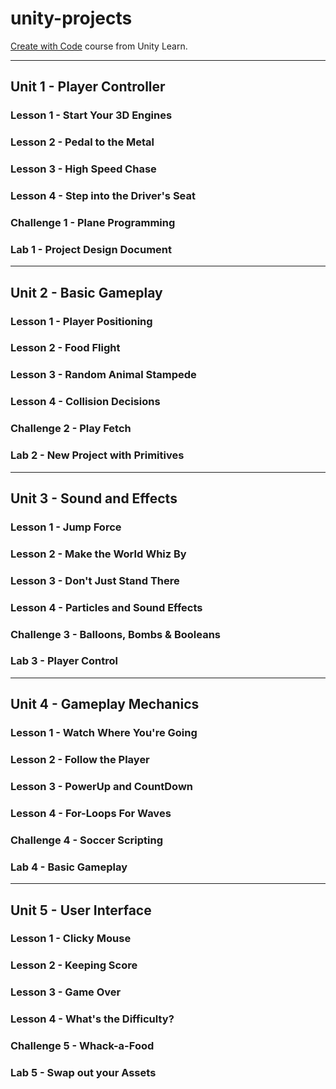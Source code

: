 # unity-projects
[Create with Code](https://learn.unity.com/course/create-with-code?uv=2020.3) course from Unity Learn.

------------------------------------------------
## Unit 1 - Player Controller
### Lesson 1 - Start Your 3D Engines
### Lesson 2 - Pedal to the Metal
### Lesson 3 - High Speed Chase
### Lesson 4 - Step into the Driver's Seat
### Challenge 1 - Plane Programming
### Lab 1 - Project Design Document

----------------------------------------------
## Unit 2 - Basic Gameplay
### Lesson 1 - Player Positioning
### Lesson 2 - Food Flight
### Lesson 3 - Random Animal Stampede
### Lesson 4 - Collision Decisions
### Challenge 2 - Play Fetch
### Lab 2 - New Project with Primitives

----------------------------------------------
## Unit 3 - Sound and Effects
### Lesson 1 - Jump Force
### Lesson 2 - Make the World Whiz By
### Lesson 3 - Don't Just Stand There
### Lesson 4 - Particles and Sound Effects
### Challenge 3 - Balloons, Bombs & Booleans
### Lab 3 - Player Control

----------------------------------------------
## Unit 4 -  Gameplay Mechanics
### Lesson 1 - Watch Where You're Going
### Lesson 2 - Follow the Player
### Lesson 3 - PowerUp and CountDown
### Lesson 4 - For-Loops For Waves
### Challenge 4 - Soccer Scripting
### Lab 4 - Basic Gameplay
----------------------------------------------
## Unit 5 - User Interface
### Lesson 1 - Clicky Mouse
### Lesson 2 - Keeping Score
### Lesson 3 - Game Over
### Lesson 4 - What's the Difficulty?
### Challenge 5 - Whack-a-Food
### Lab 5 - Swap out your Assets
